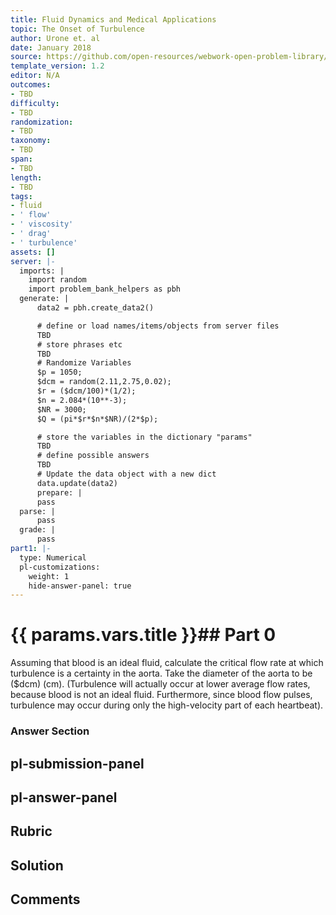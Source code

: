 ```yaml
---
title: Fluid Dynamics and Medical Applications
topic: The Onset of Turbulence
author: Urone et. al
date: January 2018
source: https://github.com/open-resources/webwork-open-problem-library/tree/master/Contrib/BrockPhysics/College_Physics_Urone/12.Fluid_Dynamics_and_Medical_Applications/12-05.The_Onset_of_Turbulence/NU_U17_12_05_010.pg
template_version: 1.2
editor: N/A
outcomes:
- TBD
difficulty:
- TBD
randomization:
- TBD
taxonomy:
- TBD
span:
- TBD
length:
- TBD
tags:
- fluid
- ' flow'
- ' viscosity'
- ' drag'
- ' turbulence'
assets: []
server: |-
  imports: |
    import random
    import problem_bank_helpers as pbh
  generate: |
      data2 = pbh.create_data2()

      # define or load names/items/objects from server files
      TBD
      # store phrases etc
      TBD
      # Randomize Variables
      $p = 1050;
      $dcm = random(2.11,2.75,0.02);
      $r = ($dcm/100)*(1/2);
      $n = 2.084*(10**-3);
      $NR = 3000;
      $Q = (pi*$r*$n*$NR)/(2*$p);

      # store the variables in the dictionary "params"
      TBD
      # define possible answers
      TBD
      # Update the data object with a new dict
      data.update(data2)
      prepare: |
      pass
  parse: |
      pass
  grade: |
      pass
part1: |-
  type: Numerical
  pl-customizations:
    weight: 1
    hide-answer-panel: true
---
```


# {{ params.vars.title }}## Part 0 
Assuming that blood is an ideal fluid, calculate the critical flow rate at which turbulence is a certainty in the aorta. Take the diameter of the aorta to be ($dcm) (cm). (Turbulence will actually occur at lower average flow rates, because blood is not an ideal fluid. Furthermore, since blood flow pulses, turbulence may occur during only the high-velocity part of each heartbeat). 


### Answer Section 


## pl-submission-panel 


## pl-answer-panel 


## Rubric 


## Solution 


## Comments 


